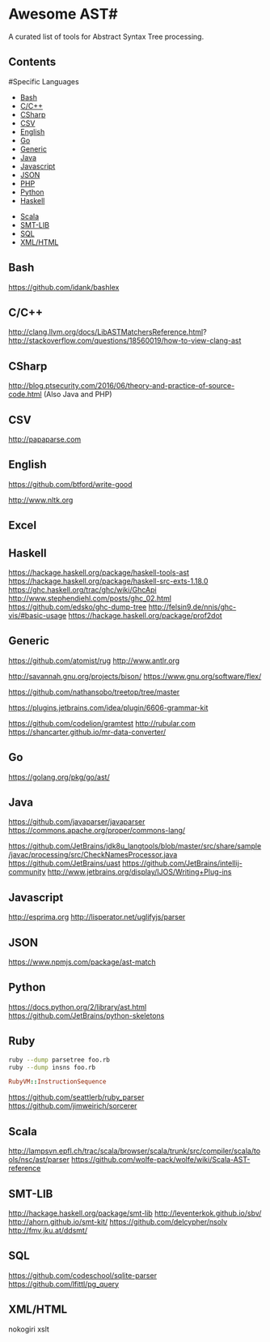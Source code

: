 # Awesome AST#
A curated list of tools for Abstract Syntax Tree processing.



## Contents ##




#Specific Languages
* [Bash](#bash)
* [C/C++](#c/c++)
* [CSharp](#csharp)
* [CSV](#csv)
* [English](*english)
* [Go](#go)
* [Generic](#generic)
* [Java](#java)
* [Javascript](#javascript)
* [JSON](#json)
* [PHP](#php)
* [Python](#python)
* [Haskell](#haskell)
<!--- * [R](#) -->
* [Scala](#scala)
* [SMT-LIB](#smt-lib)
* [SQL](#sql)
* [XML/HTML](#xml/html)


## Bash ##
https://github.com/idank/bashlex
## C/C++ ##
http://clang.llvm.org/docs/LibASTMatchersReference.html?
http://stackoverflow.com/questions/18560019/how-to-view-clang-ast


## CSharp ##
http://blog.ptsecurity.com/2016/06/theory-and-practice-of-source-code.html (Also Java and PHP)

## CSV ##
http://papaparse.com

## English ##
https://github.com/btford/write-good

http://www.nltk.org

## Excel ##

## Haskell ##
https://hackage.haskell.org/package/haskell-tools-ast
https://hackage.haskell.org/package/haskell-src-exts-1.18.0
https://ghc.haskell.org/trac/ghc/wiki/GhcApi
http://www.stephendiehl.com/posts/ghc_02.html
https://github.com/edsko/ghc-dump-tree
http://felsin9.de/nnis/ghc-vis/#basic-usage
https://hackage.haskell.org/package/prof2dot


## Generic ##
https://github.com/atomist/rug
http://www.antlr.org

http://savannah.gnu.org/projects/bison/
https://www.gnu.org/software/flex/


https://github.com/nathansobo/treetop/tree/master


https://plugins.jetbrains.com/idea/plugin/6606-grammar-kit

https://github.com/codelion/gramtest
http://rubular.com
https://shancarter.github.io/mr-data-converter/


## Go ##
https://golang.org/pkg/go/ast/






## Java ##
https://github.com/javaparser/javaparser
https://commons.apache.org/proper/commons-lang/

https://github.com/JetBrains/jdk8u_langtools/blob/master/src/share/sample/javac/processing/src/CheckNamesProcessor.java
https://github.com/JetBrains/uast
https://github.com/JetBrains/intellij-community
http://www.jetbrains.org/display/IJOS/Writing+Plug-ins




## Javascript ##
http://esprima.org
http://lisperator.net/uglifyjs/parser

## JSON ##
https://www.npmjs.com/package/ast-match

## Python  ##
https://docs.python.org/2/library/ast.html
https://github.com/JetBrains/python-skeletons

## Ruby ##
~~~bash
ruby --dump parsetree foo.rb
ruby --dump insns foo.rb
~~~
~~~ruby
RubyVM::InstructionSequence
~~~
https://github.com/seattlerb/ruby_parser
https://github.com/jimweirich/sorcerer


## Scala ##
http://lampsvn.epfl.ch/trac/scala/browser/scala/trunk/src/compiler/scala/tools/nsc/ast/parser
https://github.com/wolfe-pack/wolfe/wiki/Scala-AST-reference

## SMT-LIB ##
http://hackage.haskell.org/package/smt-lib
http://leventerkok.github.io/sbv/
http://ahorn.github.io/smt-kit/
https://github.com/delcypher/nsolv
http://fmv.jku.at/ddsmt/

## SQL ##
https://github.com/codeschool/sqlite-parser
https://github.com/lfittl/pg_query



## XML/HTML ##
nokogiri
xslt




